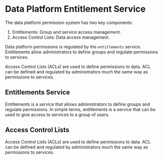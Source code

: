 # Data Platform Entitlement Service
The data platform permission system has two key components:

1. Entitlements: Group and service access management.
2. Access Control Lists: Data access management.

Data platform permissions is regulated by the `entitlements` service. Entitlements
allow administrators to define groups and regulate permissions to services.

Access Control Lists (ACLs) are used to define permissions to data. ACL can be defined
and regulated by administrators much the same way as permissions to services.

## Entitlements Service
Entitlements is a service that allows administrators to define groups and
regulate permissions. In simple terms, entitlements is a service that can be
used to give access to services to a group of users.

## Access Control Lists
Access Control Lists (ACLs) are used to define permissions to data. ACL can be
defined and regulated by administrators much the same way as permissions to
services.
